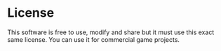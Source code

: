 # License

This software is free to use, modify and share but it must use this exact same license.
You can use it for commercial game projects.
